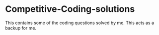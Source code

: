 # Competitive-Coding-solutions
This contains some of the coding questions solved by me.
This acts as a backup for me.
